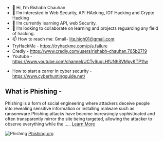 - 👋 Hi, I’m Rishabh Chauhan
- 👀 I’m interested in Web Security, API HAcking, IOT Hacking and Crypto Hacking
- 🌱 I’m currently learning API, web Security.
- 💞️ I’m looking to collaborate on learning and projects reguarding any field of hacking.
- 📫 How to reach me: Gmail- lite.high01@gmail.com
- TryHackMe - https://tryhackme.com/p/a.failure
- Credly - https://www.credly.com/users/rishabh-chauhan.765b2719
- Youtube - https://www.youtube.com/channel/UCTv6ugLHfUNh8VMpyKTP11w

* How to start a carrer in cyber security - https://www.cyberhuntingguide.net/


## What is Phishing - 
Phishing is a form of social engineering where attackers deceive people into revealing sensitive information or installing malware such as ransomware.Phishing attacks have become increasingly sophisticated and often transparently mirror the site being targeted, allowing the attacker to observe everything while the .....  [Learn More](https://github.com/a-fai1ur3/Case-Study-And-Attack-Techniques/blob/main/Phishing.md)

![Phishing](https://www.phishing.org/hs-fs/hubfs/Phishing/phishing-macboat.jpg?width=300&name=phishing-macboat.jpg)  [Phishing.org](https://www.phishing.org/what-is-phishing)








<!---
a-fai1ur3/a-fai1ur3 is a ✨ special ✨ repository because its `README.md` (this file) appears on your GitHub profile.
You can click the Preview link to take a look at your changes.
--->
